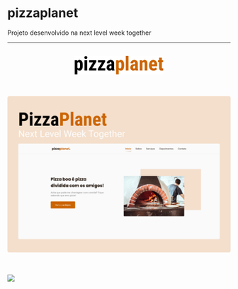 # pizzaplanet
Projeto desenvolvido na next level week together
<hr>

<h2 align="center">
<img align="center" width="200px" src="https://github.com/Eduardosbk/pizzaplanet/blob/main/pizzaplanetlogo.png">
</h2><br>

<img align="center" width="1920px" src="https://github.com/Eduardosbk/pizzaplanet/blob/main/pizza.png"><br>

<h1>
  <img src="https://github.com/Eduardosbk/pizzaplanet/blob/main/pizza.gif">
</h1>
